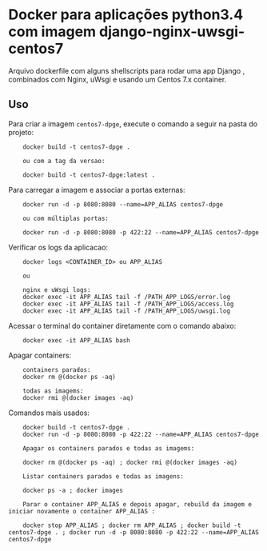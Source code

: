 Docker para aplicações python3.4 com imagem django-nginx-uwsgi-centos7
=================================

Arquivo dockerfile com alguns shellscripts para rodar uma app Django , combinados com Nginx, uWsgi e usando um Centos 7.x container.

Uso
-----

Para criar a imagem `centos7-dpge`, execute o comando a seguir na pasta do projeto:

        docker build -t centos7-dpge .

        ou com a tag da versao:

        docker build -t centos7-dpge:latest .

Para carregar a imagem e associar a portas externas:

        docker run -d -p 8080:8080 --name=APP_ALIAS centos7-dpge
        
        ou com múltiplas portas:

        docker run -d -p 8080:8080 -p 422:22 --name=APP_ALIAS centos7-dpge  

Verificar os logs da aplicacao:

        
        docker logs <CONTAINER_ID> ou APP_ALIAS

        ou

        nginx e uWsgi logs:
        docker exec -it APP_ALIAS tail -f /PATH_APP_LOGS/error.log
        docker exec -it APP_ALIAS tail -f /PATH_APP_LOGS/access.log
        docker exec -it APP_ALIAS tail -f /PATH_APP_LOGS/uwsgi.log


Acessar o terminal do container diretamente com o comando abaixo:

        docker exec -it APP_ALIAS bash

Apagar containers:

        containers parados:
        docker rm @(docker ps -aq)

        todas as imagems:
        docker rmi @(docker images -aq)

Comandos mais usados:

        docker build -t centos7-dpge .
        docker run -d -p 8080:8080 -p 422:22 --name=APP_ALIAS centos7-dpge

        Apagar os containers parados e todas as imagems:
        
        docker rm @(docker ps -aq) ; docker rmi @(docker images -aq)

        Listar containers parados e todas as imagens:

        docker ps -a ; docker images

        Parar o container APP_ALIAS e depois apagar, rebuild da imagem e iniciar novamente o container APP_ALIAS :
        
        docker stop APP_ALIAS ; docker rm APP_ALIAS ; docker build -t centos7-dpge . ; docker run -d -p 8080:8080 -p 422:22 --name=APP_ALIAS centos7-dpge

